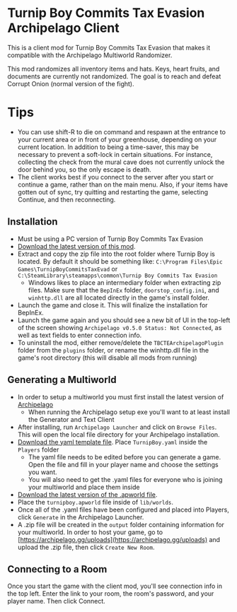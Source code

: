 # Turnip Boy Commits Tax Evasion Archipelago Client
This is a client mod for Turnip Boy Commits Tax Evasion that makes it compatible with the Archipelago Multiworld Randomizer.

This mod randomizes all inventory items and hats. Keys, heart fruits, and documents are currently not randomized. The goal is to reach and defeat Corrupt Onion (normal version of the fight).

# Tips
- You can use shift-R to die on command and respawn at the entrance to your current area or in front of your greenhouse, depending on your current location. In addition to being a time-saver, this may be necessary to prevent a soft-lock in certain situations. For instance, collecting the check from the mural cave does not currently unlock the door behind you, so the only escape is death.
- The client works best if you connect to the server after you start or continue a game, rather than on the main menu. Also, if your items have gotten out of sync, try quitting and restarting the game, selecting Continue, and then reconnecting.

## Installation
- Must be using a PC version of Turnip Boy Commits Tax Evasion
- [Download the latest version of this mod](https://github.com/pointfivetee/TurnipBoyRandomizer/releases/latest/download/turnip_boy_mod.zip).
- Extract and copy the zip file into the root folder where Turnip Boy is located. By default it should be something like:
`C:\Program Files\Epic Games\TurnipBoyCommitsTaxEvad` or `C:\SteamLibrary\steamapps\common\Turnip Boy Commits Tax Evasion`
	- Windows likes to place an intermediary folder when extracting zip files. Make sure that the `BepInEx` folder, `doorstop_config.ini`, and `winhttp.dll` are all located directly in the game's install folder.
- Launch the game and close it. This will finalize the installation for BepInEx.
- Launch the game again and you should see a new bit of UI in the top-left of the screen showing `Archipelago v0.5.0 Status: Not Connected`, as well as text fields to enter connection info.
- To uninstall the mod, either remove/delete the `TBCTEArchipelagoPlugin` folder from the `plugins` folder, or rename the winhttp.dll file in the game's root directory (this will disable all mods from running)

## Generating a Multiworld
- In order to setup a multiworld you must first install the latest version of [Archipelago](https://github.com/ArchipelagoMW/Archipelago/releases/latest)
	- When running the Archipelago setup exe you'll want to at least install the Generator and Text Client
- After installing, run `Archipelago Launcher` and click on `Browse Files`. This will open the local file directory for your Archipelago installation.
- [Download the yaml template file](https://github.com/pointfivetee/TurnipBoyRandomizer/releases/latest/download/TurnipBoy.yaml). Place `TurnipBoy.yaml` inside the `Players` folder
	- The yaml file needs to be edited before you can generate a game. Open the file and fill in your player name and choose the settings you want.
	- You will also need to get the .yaml files for everyone who is joining your multiworld and place them inside
- [Download the latest version of the .apworld file](https://github.com/pointfivetee/TurnipBoyRandomizer/releases/latest/download/turnipboy.apworld).
- Place the `turnipboy.apworld` file inside of `lib/worlds`. 
- Once all of the .yaml files have been configured and placed into Players, click `Generate` in the Archipelago Launcher.
- A .zip file will be created in the `output` folder containing information for your multiworld. In order to host your game, go to [https://archipelago.gg/uploads](https://archipelago.gg/uploads) and upload the .zip file, then click `Create New Room`.

## Connecting to a Room
Once you start the game with the client mod, you'll see connection info in the top left. Enter the link to your room, the room's password, and your player name. Then click Connect.